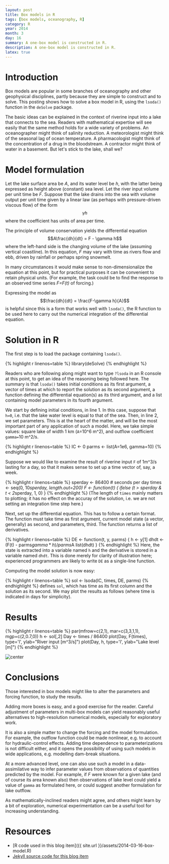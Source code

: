 ```yaml
---
layout: post
title: Box models in R
tags: [box models, oceanography, R]
category: R
year: 2014
month: 3
day: 16
summary: A one-box model is constructed in R.
description: A one-box model is constructed in R.
latex: true
---
```


# Introduction

Box models are popular in some branches of oceanography and other geophysical disciplines, partly because they are simple to construct and to solve.  This posting shows how to solve a box model in R, using the ``lsoda()`` function in the ``deSolve`` package.

The basic ideas can be explained in the context of riverine input into a lake that connects to the sea.  Readers with mathematical expertise will see easily that the same method holds for a wide variety of problems. An oceanographer might think of salinity reduction.  A meteorologist might think of the seasonal lag of ocean temperature.  A pharmacologist might think of the concentration of a drug in the bloodstream.  A contractor might think of water in a basement.  But let's stick to the lake, shall we?


# Model formulation

Let the lake surface area be *A*, and its water level be *h*, with the latter being expressed as height above (constant) sea level.  Let the river input volume per unit time be *F*.   Suppose that the lake drains into the sea with volume output per unit time given by a linear law (as perhaps with pressure-driven viscous flow) of the form $$\gamma h$$ where the coefficient has units of area per time.



The principle of volume conservation yields the differential equation
$$A\frac{dh}{dt} = F - \gamma h$$
where the left-hand side is the changing volume of the lake (assuming vertical coastline).  In this equation, *F* may vary with time as rivers flow and ebb, driven by rainfall or perhaps spring snowmelt.

In many circumstances it would make sense to non-dimensionalize the equation at this point, but for practical purposes it can be convenient to retain physical units.  (For example, the task could be to find the response to an observed time series *F=F(t)* of forcing.)

Expressing the model as
$$\frac{dh}{dt} = \frac{F-\gamma h}{A}$$
is helpful since this is a form that works well with ``lsoda()``, the R function to be used here to carry out the numerical integration of the differential equation.



# Solution in R

The first step is to load the package containing ``lsoda()``.


{% highlight r linenos=table %}
library(deSolve)
{% endhighlight %}

Readers who are following along might want to type ``?lsoda`` in an R console at this point, to get an idea of the reasoning being followed here.  The summary is that ``lsoda()`` takes initial conditions as its first argument, a vector of times at which to report the solution as its second argument, a function defining the differential equation(s) as its third argument, and a list containing model parameters in its fourth argument.

We start by defining initial conditions, in line 1.  In this case, suppose that ``h=0``, i.e. that the lake water level is equal to that of the sea.  Then, in line 2, we set parameters.  This is at the heart of the matter, and will be the most important part of any application of such a model.  Here, we take simple values: square lake of width 1 km (``A``=10^6 m^2), and outflow coefficient ``gamma=``10 m^2/s.



{% highlight r linenos=table %}
IC <- 0
parms <- list(A=1e6, gamma=10)
{% endhighlight %}

Suppose we would like to examine the result of riverine input ``F`` of 1m^3/s lasting for a day, so that it makes sense to set up a time vector of, say, a week.


{% highlight r linenos=table %}
sperday <- 86400 # seconds per day
times <- seq(0, 10*sperday, length.out=200)
F <- function(t)
{
    ifelse (t > sperday & t < 2*sperday, 1, 0)
}
{% endhighlight %}
(The length of ``times`` mainly matters to plotting; it has no effect on the accuray of the solution, i.e. we are not setting an integration time step here.)

Next, set up the differential equation.  This has to follow a certain format.  The function must take time as first argument, current model state (a vector, generally) as second, and parameters, third.  The function returns a list of derivatives.



{% highlight r linenos=table %}
DE <- function(t, y, parms)
{
    h <- y[1]
    dhdt <- (F(t) - parms$gamma * h) / parms$A
    list(dhdt)
}
{% endhighlight %}
Here, the state is extracted into a variable named ``h`` and the derivative is stored in a variable named ``dhdt``.  This is done merely for clarity of illustration here; experienced programmers are likely to write ``DE`` as a single-line function.

Computing the model solution is now easy:

{% highlight r linenos=table %}
sol <- lsoda(IC, times, DE, parms)
{% endhighlight %}
defines ``sol``, which has time as its first column and the solution as its second.  We may plot the results as follows (where time is indicated in days for simplicity).

# Results


{% highlight r linenos=table %}
par(mfrow=c(2,1), mar=c(3,3,1,1), mgp=c(2,0.7,0))
h <- sol[,2]
Day <- times / 86400
plot(Day, F(times), type='l', ylab="River input [m^3/s]")
plot(Day, h, type='l', ylab="Lake level [m]")
{% endhighlight %}

![center](http://dankelley.github.io/figs/2014-03-16-box-model/box-model.png) 

# Conclusions

Those interested in box models might like to alter the parameters and forcing function, to study the results.  

Adding more boxes is easy, and a good exercise for the reader.  Careful adjustment of parameters in multi-box models can yield reasonably useful alternatives to high-resolution numerical models, especially for exploratory work.

It is also a simple matter to change the forcing and the model formulation.  For example, the outflow function could be made nonlinear, e.g. to account for hydraulic-control effects.  Adding time dependence to parameterizations is not difficult either, and it opens the possibility of using such models in wide applications, e.g. modelling dam-break situations.  

At a more advanced level, one can also use such a model in a data-assimilative way to infer parameter values from observations of quantities predicted by the model.  For example, if *F* were known for a given lake (and of course its area known also) then observations of lake level could yield a value of ``gamma`` as formulated here, or could suggest another formulation for lake outflow.

As mathematically-inclined readers might agree, and others might learn by a bit of exploration, numerical experimentation can be a useful tool for increasing understanding.

# Resources
* [R code used in this blog item]({{ site.url }}/assets/2014-03-16-box-model.R)
* [Jekyll source code for this blog item](https://raw.github.com/dankelley/dankelley.github.io/master/assets/2014-03-16-box-model.Rmd)
